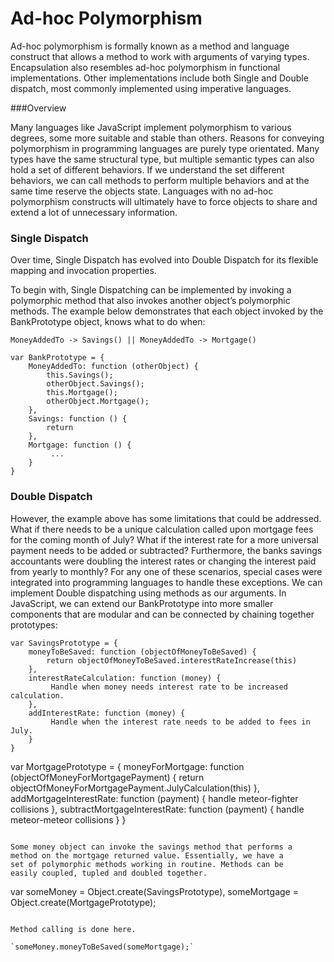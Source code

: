 # Ad-hoc Polymorphism

Ad-hoc polymorphism is formally known as a method and language construct 
that allows a method to work with arguments of varying types.
Encapsulation also resembles ad-hoc polymorphism in functional implementations. 
Other implementations include both Single and Double dispatch, most commonly 
implemented using imperative languages. 

###Overview

Many languages like JavaScript implement polymorphism to various degrees,
some more suitable and stable than others. Reasons for conveying polymorphism
in programming languages are purely type orientated. Many types have the same 
structural type, but multiple semantic types can also hold a set of different
behaviors. If we understand the set different behaviors, we can call methods to
perform multiple behaviors and at the same time reserve the objects state. 
Languages with no ad-hoc polymorphism constructs will ultimately have to force 
objects to share and extend a lot of unnecessary information.

### Single Dispatch

Over time, Single Dispatch has evolved into Double Dispatch for its flexible
mapping and invocation properties. 

To begin with, Single Dispatching can be implemented by invoking a polymorphic
method that also invokes another object’s polymorphic methods. 
The example below demonstrates that each object invoked by the BankPrototype 
object, knows what to do when:

`MoneyAddedTo -> Savings() || MoneyAddedTo -> Mortgage()`

```
var BankPrototype = {
	MoneyAddedTo: function (otherObject) {
		this.Savings();
		otherObject.Savings();
		this.Mortgage();
		otherObject.Mortgage();
	},
	Savings: function () {
		return 
	},
	Mortgage: function () {
		 ...
	}
}
```

### Double Dispatch

However, the example above has some limitations that could be addressed. 
What if there needs to be a unique calculation called upon mortgage fees
for the coming month of July? What if the interest rate for a more universal
payment needs to be added or subtracted? Furthermore, the banks savings 
accountants were doubling the interest rates or changing the interest paid 
from yearly to monthly? For any one of these scenarios, special cases were
integrated into programming languages to handle these exceptions. We can 
implement Double dispatching using methods as our arguments. In JavaScript, 
we can extend our BankPrototype into more smaller components that are 
modular and can be connected by chaining together prototypes: 

```
var SavingsPrototype = {
	moneyToBeSaved: function (objectOfMoneyToBeSaved) {
		return objectOfMoneyToBeSaved.interestRateIncrease(this)
	},
	interestRateCalculation: function (money) {
		 Handle when money needs interest rate to be increased calculation.
	},
	addInterestRate: function (money) {
		 Handle when the interest rate needs to be added to fees in July.
	}
}
```
var MortgagePrototype = {
	moneyForMortgage: function (objectOfMoneyForMortgagePayment) {
		return objectOfMoneyForMortgagePayment.JulyCalculation(this)
	},
	addMortgageInterestRate: function (payment) {
		 handle meteor-fighter collisions
	},
	subtractMortgageInterestRate: function (payment) {
		 handle meteor-meteor collisions
	}
}
```

Some money object can invoke the savings method that performs a 
method on the mortgage returned value. Essentially, we have a 
set of polymorphic methods working in routine. Methods can be 
easily coupled, tupled and doubled together.

```
var someMoney = Object.create(SavingsPrototype),
someMortgage  = Object.create(MortgagePrototype);
```

Method calling is done here.

`someMoney.moneyToBeSaved(someMortgage);`